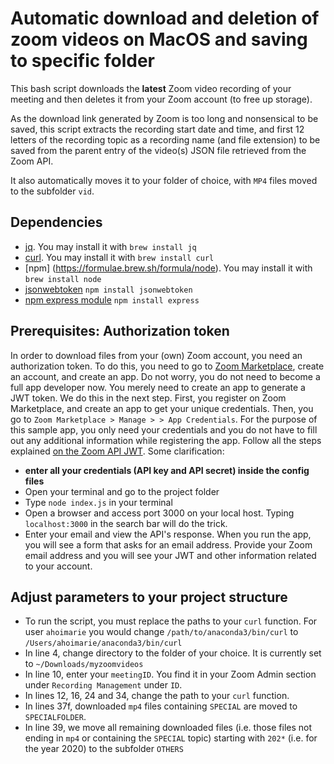 # Automatic download and deletion of zoom videos on MacOS and saving to specific folder
This bash script downloads the **latest** Zoom video recording of your meeting and then deletes it from your Zoom account (to free up storage). 

As the download link generated by Zoom is too long and nonsensical to be saved, this script extracts the recording start date and time, and first 12 letters of the recording topic as a recording name (and file extension) to be saved from the parent entry of the video(s) JSON file retrieved from the Zoom API.  

It also automatically moves it to your folder of choice, with `MP4` files moved to the subfolder `vid`.  


## Dependencies
* [jq](https://formulae.brew.sh/formula/jq). You may install it with `brew install jq`
* [curl](https://formulae.brew.sh/formula/curl). You may install it with `brew install curl`
* [npm] (https://formulae.brew.sh/formula/node). You may install it with `brew install node`
* [jsonwebtoken](https://www.npmjs.com/package/jsonwebtoken) `npm install jsonwebtoken`
* [npm express module](https://www.npmjs.com/package/express) `npm install express`

## Prerequisites: Authorization token
In order to download files from your (own) Zoom account, you need an authorization token. 
To do this, you need to go to [Zoom Marketplace](https://marketplace.zoom.us/), create an account, and create an app. Do not worry, you do not need to become a full app developer now. You merely need to create an app to generate a JWT token. We do this in the next step.
First, you register on Zoom Marketplace, and create an app to get your unique credentials. 
Then, you go to `Zoom Marketplace > Manage > > App Credentials`. For the purpose of this sample app, you only need your credentials and you do not have to fill out any additional information while registering the app. 
Follow all the steps explained [on the Zoom API JWT](https://github.com/zoom/zoom-api-jwt). 
Some clarification: 
* **enter all your credentials (API key and API secret) inside the config files**
* Open your terminal and go to the project folder
* Type `node index.js` in your terminal
* Open a browser and access port 3000 on your local host. Typing `localhost:3000` in the search bar will do the trick. 
* Enter your email and view the API's response. When you run the app, you will see a form that asks for an email address. Provide your Zoom email address and you will see your JWT and other information related to your account.


## Adjust parameters to your project structure
* To run the script, you must replace the paths to your `curl` function. 
  For user `ahoimarie` you would change
  `/path/to/anaconda3/bin/curl` to `/Users/ahoimarie/anaconda3/bin/curl`
* In line 4, change directory to the folder of your choice. It is currently set to `~/Downloads/myzoomvideos`
* In line 10, enter your `meetingID`. You find it in your Zoom Admin section under `Recording Management` under `ID`.  
* In lines 12, 16, 24 and 34, change the path to your `curl` function. 
* In lines 37f, downloaded `mp4` files containing `SPECIAL` are moved to `SPECIALFOLDER`. 
* In line 39, we move all remaining downloaded files (i.e. those files not ending in `mp4` or containing the `SPECIAL` topic) starting with `202*` (i.e. for the year 2020) to the subfolder `OTHERS`




